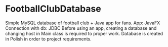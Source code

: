 # FootballClubDatabase
Simple MySQL database of football club + Java app for fans.
App: JavaFX
Connection with db: JDBC 
Before using an app, creating a database and changing host in Main class is required to proper work.
Database is created in Polish in order to project requirements. 
